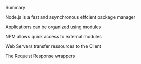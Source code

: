 Summary

Node.js is a fast and asynchronous effcient package manager

Applications can be organized using modules

NPM allows quick access to external modules 

Web Servers transfer ressources to the Client

The Request Response wrappers
